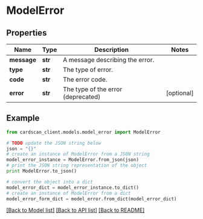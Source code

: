 # ModelError


## Properties
Name | Type | Description | Notes
------------ | ------------- | ------------- | -------------
**message** | **str** | A message describing the error. | 
**type** | **str** | The type of error. | 
**code** | **str** | The error code. | 
**error** | **str** | The type of the error (deprecated) | [optional] 

## Example

```python
from cardscan_client.models.model_error import ModelError

# TODO update the JSON string below
json = "{}"
# create an instance of ModelError from a JSON string
model_error_instance = ModelError.from_json(json)
# print the JSON string representation of the object
print ModelError.to_json()

# convert the object into a dict
model_error_dict = model_error_instance.to_dict()
# create an instance of ModelError from a dict
model_error_form_dict = model_error.from_dict(model_error_dict)
```
[[Back to Model list]](../README.md#documentation-for-models) [[Back to API list]](../README.md#documentation-for-api-endpoints) [[Back to README]](../README.md)


